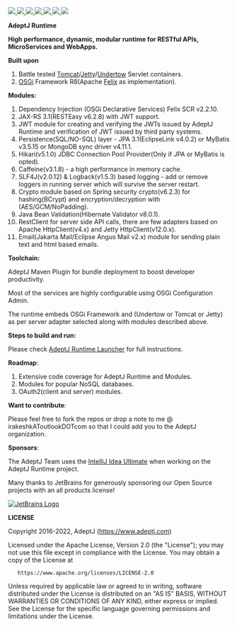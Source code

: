 <p>

  <a href="https://www.apache.org/licenses/LICENSE-2.0">
   <img src="https://img.shields.io/badge/license-Apache%202-blue.svg">  
  </a>

  <a href="https://docs.osgi.org/specification/#release-8">
   <img src="https://img.shields.io/badge/OSGi-R8-orange?style=flat">
  </a>

  <a href="https://app.circleci.com/pipelines/github/AdeptJ/adeptj-runtime">
     <img src="https://img.shields.io/circleci/build/github/AdeptJ/adeptj-runtime/main">
  </a>

  <a href="https://sonarcloud.io/dashboard?id=AdeptJ_adeptj-runtime">
     <img src="https://sonarcloud.io/api/project_badges/measure?project=AdeptJ_adeptj-runtime&metric=reliability_rating">
  </a>

  <a href="https://sonarcloud.io/dashboard?id=AdeptJ_adeptj-runtime">
     <img src="https://sonarcloud.io/api/project_badges/measure?project=AdeptJ_adeptj-runtime&metric=security_rating">
  </a>

  <a href="https://sonarcloud.io/dashboard?id=AdeptJ_adeptj-runtime">
     <img src="https://sonarcloud.io/api/project_badges/measure?project=AdeptJ_adeptj-runtime&metric=vulnerabilities">
  </a>

  <a href="https://twitter.com/_AdeptJ">
     <img src="https://img.shields.io/badge/twitter-AdeptJ-f08d1c.svg?style=social&style=flat"> 
  </a>

</p>

**AdeptJ Runtime**

**High performance, dynamic, modular runtime for RESTful APIs, MicroServices and WebApps.**

**Built upon**

1. Battle tested [Tomcat](https://tomcat.apache.org/)/[Jetty](https://www.eclipse.org/jetty/)/[Undertow](http://undertow.io/) Servlet containers.
2. [OSGi](https://www.osgi.org) Framework R8(Apache [Felix](http://felix.apache.org/) as implementation).

**Modules:**

1. Dependency Injection (OSGi Declarative Services) Felix SCR v2.2.10.
2. JAX-RS 3.1(RESTEasy v6.2.8) with JWT support.
3. JWT module for creating and verifying the JWTs issued by AdeptJ Runtime and verification of JWT issued by third party systems.
4. Persistence(SQL/NO-SQL) layer - JPA 3.1(EclipseLink v4.0.2) or MyBatis v3.5.15 or MongoDB sync driver v4.11.1.
5. Hikari(v5.1.0) JDBC Connection Pool Provider(Only if JPA or MyBatis is opted).
6. Caffeine(v3.1.8) - a high performance in memory cache.
7. SLF4J(v2.0.12) & Logback(v1.5.3) based logging - add or remove loggers in running server which will survive the server restart.
8. Crypto module based on Spring security crypto(v6.2.3) for hashing(BCrypt) and encryption/decryption with (AES/GCM/NoPadding).
9. Java Bean Validation(Hibernate Validator v8.0.1).
10. RestClient for server side API calls, there are few adapters based on Apache HttpClient(v4.x) and Jetty HttpClient(v12.0.x).
11. Email(Jakarta Mail/Eclipse Angus Mail v2.x) module for sending plain text and html based emails.

**Toolchain:**

AdeptJ Maven Plugin for bundle deployment to boost developer productivity.

Most of the services are highly configurable using OSGi Configuration Admin.

The runtime embeds OSGi Framework and (Undertow or Tomcat or Jetty) as per server adapter selected along with modules described above.

**Steps to build and run:**

Please check [AdeptJ Runtime Launcher](https://github.com/AdeptJ/adeptj-runtime-launcher.git) for full instructions.

**Roadmap**:

1. Extensive code coverage for AdeptJ Runtime and Modules.
2. Modules for popular NoSQL databases.
3. OAuth2(client and server) modules.

**Want to contribute**:

Please feel free to fork the repos or drop a note to me @ irakeshkAToutlookDOTcom so that I could add you to the AdeptJ organization.

**Sponsors**:

The AdeptJ Team uses the [IntelliJ Idea Ultimate](https://www.jetbrains.com/idea/) when working on the AdeptJ Runtime project.

Many thanks to JetBrains for generously sponsoring our Open Source projects with an all products license!

<a href="https://www.jetbrains.com">
    <img src="https://resources.jetbrains.com/storage/products/company/brand/logos/jb_beam.svg" alt="JetBrains Logo"> 
</a>

**LICENSE**

Copyright 2016-2022, AdeptJ (https://www.adeptj.com)

Licensed under the Apache License, Version 2.0 (the "License");
you may not use this file except in compliance with the License.
You may obtain a copy of the License at

       https://www.apache.org/licenses/LICENSE-2.0

Unless required by applicable law or agreed to in writing, software
distributed under the License is distributed on an "AS IS" BASIS,
WITHOUT WARRANTIES OR CONDITIONS OF ANY KIND, either express or implied.
See the License for the specific language governing permissions and
limitations under the License.


